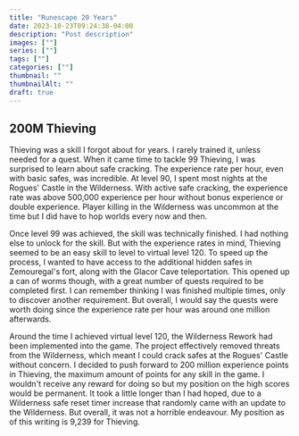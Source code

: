 ```yaml
---
title: "Runescape 20 Years"
date: 2023-10-23T09:24:38-04:00
description: "Post description"
images: [""]
series: [""]
tags: [""]
categories: [""]
thumbnail: ""
thumbnailAlt: ""
draft: true
---
```


## 200M Thieving

Thieving was a skill I forgot about for years. I rarely trained it, unless needed for a quest. When it came time to tackle 99 Thieving, I was surprised to learn about safe cracking. The experience rate per hour, even with basic safes, was incredible. At level 90, I spent most nights at the Rogues' Castle in the Wilderness. With active safe cracking, the experience rate was above 500,000 experience per hour without bonus experience or double experience. Player killing in the Wilderness was uncommon at the time but I did have to hop worlds every now and then.

Once level 99 was achieved, the skill was technically finished. I had nothing else to unlock for the skill. But with the experience rates in mind, Thieving seemed to be an easy skill to level to virtual level 120. To speed up the process, I wanted to have access to the additional hidden safes in Zemouregal's fort, along with the Glacor Cave teleportation. This opened up a can of worms though, with a great number of quests required to be completed first. I can remember thinking I was finished multiple times, only to discover another requirement. But overall, I would say the quests were worth doing since the experience rate per hour was around one million afterwards.

Around the time I achieved virtual level 120, the Wilderness Rework had been implemented into the game. The project effectively removed threats from the Wilderness, which meant I could crack safes at the Rogues' Castle without concern. I decided to push forward to 200 million experience points in Thieving, the maximum amount of points for any skill in the game. I wouldn't receive any reward for doing so but my position on the high scores would be permanent. It took a little longer than I had hoped, due to a Wilderness safe reset timer increase that randomly came with an update to the Wilderness. But overall, it was not a horrible endeavour. My position as of this writing is 9,239 for Thieving.
